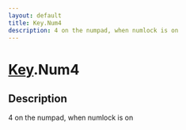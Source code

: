 ```yaml
---
layout: default
title: Key.Num4
description: 4 on the numpad, when numlock is on
---
```

# [Key]({{site.url}}/Pages/Reference/Key.html).Num4

## Description
4 on the numpad, when numlock is on

